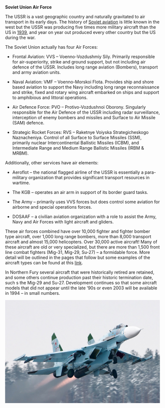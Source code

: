 **Soviet Union Air Force**

The USSR is a vast geographic country and naturally gravitated to air
transport in its early days. The history of [Soviet
aviation](https://www.centennialofflight.net/essay/Commercial_Aviation/soviet_air/Tran17.htm)
is little known in the west but the USSR was producing five times more
military aircraft than the US in
[1939](https://en.wikipedia.org/wiki/World_War_II_aircraft_production),
and year on year out produced every other country but the US during the
war.

The Soviet Union actually has four Air Forces:

  - Frontal Aviation: VVS – Voenno-Vozdushmiy Sily. Primarily
    responsible for air-superiority, strike and ground support, but not
    including air defence of the USSR. Includes long range aviation
    (Bombers), transport and army aviation units.

  - Naval Aviation: VMF – Voenno-Morskoi Flota. Provides ship and shore
    based aviation to support the Navy including long range
    reconnaissance and strike, fixed and rotary wing aircraft embarked
    on ships and support to amphibious and littoral operations.

  - Air Defence Force: PVO – Protivo-Vozdushnoi Oborony. Singularly
    responsible for the Air Defence of the USSR including radar
    surveillance, interception of enemy bombers and missiles and Surface
    to Air Missile (SAM) defence.

  - Strategic Rocket Forces: RVS – Raketnye Voiyska Strategicheskogo
    Naznacheniya. Control of all Surface to Surface Missiles (SSM),
    primarily nuclear Intercontinental Ballistic Missiles (ICBM), and
    Intermediate Range and Medium Range Ballistic Missiles (IRBM &
    MRBM).

Additionally, other services have air elements:

  - Aeroflot – the national flagged airline of the USSR is essentially a
    para-military organization that provides significant transport
    resources in wartime.

  - The KGB – operates an air arm in support of its border guard tasks.

  - The Army – primarily uses VVS forces but does control some aviation
    for airborne and special operations forces.

  - DOSAAF – a civilian aviation organization with a role to assist the
    Army, Navy and Air Forces with light aircraft and gliders.

These air forces combined have over 10,000 fighter and fighter bomber
type aircraft, over 1,000 long range bombers, more than 8,000 transport
aircraft and almost 15,000 helicopters. Over 30,000 active aircraft\!
Many of these aircraft are old or very specialized, but there are more
than 1,500 front line combat fighters (Mig-31, Mig-29, Su-27) – a
formidable force. More detail will be outlined in the pages that follow
but some examples of the aircraft types can be found at this
[link](https://www.militaryfactory.com/aircraft/cold-war-soviet-aircraft.asp).

In Northern Fury several aircraft that were historically retired are
retained, and some others continue production past their historic
termination date, such s the Mig-29 and Su-27. Development continues so
that some aircraft models that did not appear until the late ‘90s or
even 2003 will be available in 1994 – in small numbers.

![](/assets/images/warsaw/su/airforce/image1.jpeg)
